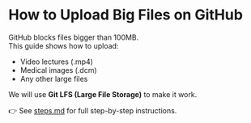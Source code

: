 # How to Upload Big Files on GitHub

GitHub blocks files bigger than 100MB.  
This guide shows how to upload:
- Video lectures (.mp4)
- Medical images (.dcm)
- Any other large files

We will use **Git LFS (Large File Storage)** to make it work.

👉 See [steps.md](steps.md) for full step-by-step instructions.

